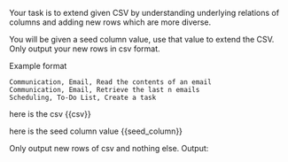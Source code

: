 Your task is to extend given CSV by understanding underlying relations of columns and adding new rows which are more diverse. 

You will be given a seed column value, use that value to extend the CSV. Only output your new rows in csv format.

Example format

```csv
Communication, Email, Read the contents of an email
Communication, Email, Retrieve the last n emails
Scheduling, To-Do List, Create a task
```

here is the csv
{{csv}}

here is the seed column value 
{{seed_column}}

Only output new rows of csv and nothing else. 
Output:
